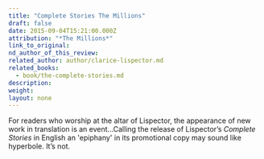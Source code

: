 ```yaml
---
title: "Complete Stories The Millions"
draft: false
date: 2015-09-04T15:21:00.000Z
attribution: "*The Millions*"
link_to_original:
nd_author_of_this_review:
related_author: author/clarice-lispector.md
related_books:
  - book/the-complete-stories.md
description:
weight:
layout: none
---
```

For readers who worship at the altar of Lispector, the appearance of new work in translation is an event...Calling the release of Lispector’s *Complete Stories* in English an 'epiphany' in its promotional copy may sound like hyperbole. It’s not.

